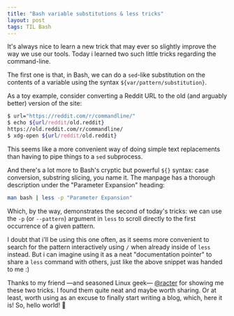 ```yaml
---
title: "Bash variable substitutions & less tricks"
layout: post
tags: TIL Bash
---
```


It's always nice to learn a new trick that may ever so slightly improve the way we use our tools. Today i learned two such little tricks regarding the command-line.

The first one is that, in Bash, we can do a `sed`-like substitution on the contents of a variable using the syntax `${var/pattern/substitution}`.

As a toy example, consider converting a Reddit URL to the old (and arguably better) version of the site:

```bash
$ url="https://reddit.com/r/commandline/"
$ echo ${url/reddit/old.reddit}
https://old.reddit.com/r/commandline/
$ xdg-open ${url/reddit/old.reddit}
```

This seems like a more convenient way of doing simple text replacements than having to pipe things to a `sed` subprocess.

And there's a lot more to Bash's cryptic but powerful `${}` syntax: case conversion, substring slicing, you name it. The manpage has a thorough description under the "Parameter Expansion" heading:

```bash
man bash | less -p "Parameter Expansion"
```

Which, by the way, demonstrates the second of today's tricks: we can use the `-p` (or `--pattern`) argument in `less` to scroll directly to the first occurrence of a given pattern.

I doubt that i'll be using this one often, as it seems more convenient to search for the pattern interactively using `/` when already inside of `less` instead. But i can imagine using it as a neat "documentation pointer" to share a `less` command with others, just like the above snippet was handed to me :)

Thanks to my friend —and seasoned Linux geek— [@racter](https://twitter.com/racter/) for showing me these two tricks. I found them quite neat and maybe worth sharing. Or at least, worth using as an excuse to finally start writing a blog, which, here it is! So, hello world! 👋
